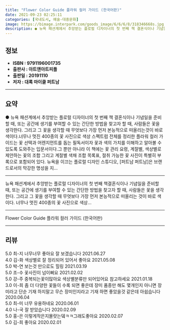```yaml
---
title: "Flower Color Guide 플라워 컬러 가이드 (한국어판)"
date: 2021-09-23 02:25:11
categories: [국내도서, 예술-대중문화]
image: https://bimage.interpark.com/goods_image/6/6/6/8/318346668s.jpg
description: ● 뉴욕 패션계에서 추앙받는 플로럴 디자이너의 첫 번째 책 결혼식이나 기념일을 준비할 때, 또는 공간에 생기를 부여할 수 있는 간단한 방법을 찾고자 할 때, 사람들은 꽃을 생각한다. 그리고 그 꽃을 생각할 때 무엇보다 가장 먼저 본능적으로 떠올리는것이 바로 색이다.너무나 멋진 400종
---
```


## **정보**

- **ISBN : 9791196001735**
- **출판사 : 아트앤아트피플**
- **출판일 : 20191110**
- **저자 : 대록   마이클 퍼트남**

------



## **요약**

●  뉴욕 패션계에서 추앙받는 플로럴 디자이너의 첫 번째 책 결혼식이나 기념일을 준비할 때, 또는 공간에 생기를 부여할 수 있는 간단한 방법을 찾고자 할 때, 사람들은 꽃을 생각한다. 그리고 그 꽃을 생각할 때 무엇보다 가장 먼저 본능적으로 떠올리는것이 바로 색이다.너무나 멋진 400종의 꽃 사진으로 색상 스펙트럼 전체를 정리한 플라워 컬러 가이드는 꽃 선택과 어렌지먼트를 돕는 필독서이자 꽃과 색의 가치를 이해하고 알아볼 수 있도록 도와주는 입문서이다.그 뿐만 아니라 이 책에는 꽃 관리 요령, 계절별, 색상별로 제안하는 꽃의 조합 그리고 계절별 색채 조합 목록표, 절취 가능한 꽃 사진이 특별히 부록으로 포함되어 있다. 뉴욕을 이끄는 플로럴 디자인 스튜디오, [퍼트남  퍼트남]은 브랜드로서의 막강한 명성을 지...

------

뉴욕 패션계에서 추앙받는 플로럴 디자이너의 첫 번째 책결혼식이나 기념일을 준비할 때, 또는 공간에 생기를 부여할 수 있는 간단한 방법을 찾고자 할 때, 사람들은 꽃을 생각한다. 그리고 그 꽃을 생각할 때 무엇보다 가장 먼저 본능적으로 떠올리는 것이 바로 색이다. 너무나 멋진 400종의 꽃 사진으로 색상... 

------


Flower Color Guide 플라워 컬러 가이드 (한국어판) 

------


## **리뷰** 

5.0 최-지 너무너무 좋아요 잘 보겠습니다 2021.06.27 <br/>4.0 김-화 색상별로 잘 정리되어 있어서 좋아요 2021.05.08 <br/>5.0 박-연 보는것 만으로도 힐링 2021.03.19 <br/>5.0 조-수 꽃사진이 넘이뻐요 2021.02.02 <br/>5.0 강-주 중복되는꽃이많아요 색상별분류만 되어있어요
참고하세요 2021.01.18 <br/>3.0 이-희 좀 더 다양한 꽃들이 수록 되면 좋은데 장미 품종만 해도 몇개인지 아니면 장미라고 단순 기재 하지말고 무슨 장미인지라고 기재 하면 좋았을것 같은데 아쉽습니다 2020.06.04 <br/>5.0 최-미 너무 유용하네요  2020.06.01 <br/>4.0 나-국 잘 받았습니다 2020.02.09 <br/>5.0 홍-은 이렇게작은지몰랏는뎈ㅋㅋ그래도좋아요 2020.02.07 <br/>5.0 김-희 좋아요 2020.02.01 <br/>